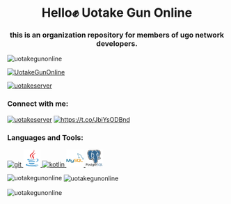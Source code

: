 <h1 align="center">Hello✊️ Uotake Gun Online</h1>
<h3 align="center">this is an organization repository for members of ugo network developers.</h3>

<p align="left"> <img src="https://komarev.com/ghpvc/?username=uotakegunonline&label=Profile%20views&color=0e75b6&style=flat" alt="uotakegunonline" /> </p>

<p align="left"> <a href="https://github.com/UotakeGunOnline"><img src="https://github-profile-trophy.vercel.app/?username=UotakeGunOnline" alt="UotakeGunOnline" /></a> </p>

<p align="left"> <a href="https://twitter.com/uotakeserver" target="blank"><img src="https://img.shields.io/twitter/follow/uotakeserver?logo=twitter&style=for-the-badge" alt="uotakeserver" /></a> </p>

<h3 align="left">Connect with me:</h3>
<p align="left">
<a href="https://twitter.com/uotakeserver" target="blank"><img align="center" src="https://raw.githubusercontent.com/rahuldkjain/github-profile-readme-generator/master/src/images/icons/Social/twitter.svg" alt="uotakeserver" height="30" width="40" /></a>
<a href="https://discord.gg/https://t.co/JbiYsODBnd" target="blank"><img align="center" src="https://raw.githubusercontent.com/rahuldkjain/github-profile-readme-generator/master/src/images/icons/Social/discord.svg" alt="https://t.co/JbiYsODBnd" height="30" width="40" /></a>
</p>

<h3 align="left">Languages and Tools:</h3>
<p align="left"> <a href="https://git-scm.com/" target="_blank" rel="noreferrer"> <img src="https://www.vectorlogo.zone/logos/git-scm/git-scm-icon.svg" alt="git" width="40" height="40"/> </a> <a href="https://www.java.com" target="_blank" rel="noreferrer"> <img src="https://raw.githubusercontent.com/devicons/devicon/master/icons/java/java-original.svg" alt="java" width="40" height="40"/> </a> <a href="https://kotlinlang.org" target="_blank" rel="noreferrer"> <img src="https://www.vectorlogo.zone/logos/kotlinlang/kotlinlang-icon.svg" alt="kotlin" width="40" height="40"/> </a> <a href="https://www.mysql.com/" target="_blank" rel="noreferrer"> <img src="https://raw.githubusercontent.com/devicons/devicon/master/icons/mysql/mysql-original-wordmark.svg" alt="mysql" width="40" height="40"/> </a> <a href="https://www.postgresql.org" target="_blank" rel="noreferrer"> <img src="https://raw.githubusercontent.com/devicons/devicon/master/icons/postgresql/postgresql-original-wordmark.svg" alt="postgresql" width="40" height="40"/> </a> </p>

<p><img align="left" src="https://github-readme-stats.vercel.app/api/top-langs?username=uotakegunonline&show_icons=true&locale=en&layout=compact" alt="uotakegunonline" /></p>

<p>&nbsp;<img align="center" src="https://github-readme-stats.vercel.app/api?username=uotakegunonline&show_icons=true&locale=en" alt="uotakegunonline" /></p>

<p><img align="center" src="https://github-readme-streak-stats.herokuapp.com/?user=uotakegunonline&" alt="uotakegunonline" /></p>
